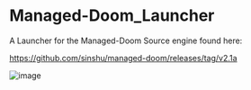 # Managed-Doom_Launcher
A Launcher for the Managed-Doom Source engine found here:

https://github.com/sinshu/managed-doom/releases/tag/v2.1a

![image](https://github.com/user-attachments/assets/91a03af5-e15f-4ca1-a13a-bb17de5d32e9)


